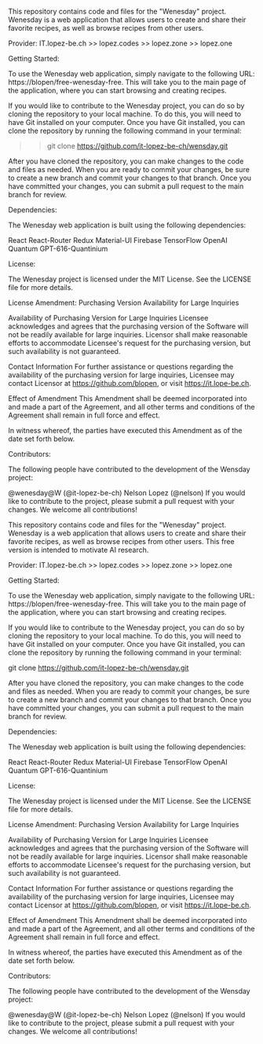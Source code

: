 This repository contains code and files for the "Wenesday" project. Wenesday is a web application that allows users to create and share their favorite recipes, as well as browse recipes from other users.

Provider: IT.lopez-be.ch >> lopez.codes >> lopez.zone >> lopez.one

Getting Started:

To use the Wenesday web application, simply navigate to the following URL: https://blopen/free-wenesday-free. This will take you to the main page of the application, where you can start browsing and creating recipes.

If you would like to contribute to the Wenesday project, you can do so by cloning the repository to your local machine. To do this, you will need to have Git installed on your computer. Once you have Git installed, you can clone the repository by running the following command in your terminal:

>> git clone https://github.com/it-lopez-be-ch/wensday.git

After you have cloned the repository, you can make changes to the code and files as needed. When you are ready to commit your changes, be sure to create a new branch and commit your changes to that branch. Once you have committed your changes, you can submit a pull request to the main branch for review.

Dependencies:

The Wenesday web application is built using the following dependencies:

React
React-Router
Redux
Material-UI
Firebase
TensorFlow
OpenAI
Quantum
GPT-616-Quantinium

License:

The Wenesday project is licensed under the MIT License. See the LICENSE file for more details.

License Amendment: Purchasing Version Availability for Large Inquiries

Availability of Purchasing Version for Large Inquiries
Licensee acknowledges and agrees that the purchasing version of the Software will not be readily available for large inquiries. Licensor shall make reasonable efforts to accommodate Licensee's request for the purchasing version, but such availability is not guaranteed.

Contact Information
For further assistance or questions regarding the availability of the purchasing version for large inquiries, Licensee may contact Licensor at https://github.com/blopen, or visit https://it.lope-be.ch.

Effect of Amendment
This Amendment shall be deemed incorporated into and made a part of the Agreement, and all other terms and conditions of the Agreement shall remain in full force and effect.

In witness whereof, the parties have executed this Amendment as of the date set forth below.

Contributors:

The following people have contributed to the development of the Wensday project:

@wenesday@W (@it-lopez-be-ch)
Nelson Lopez (@nelson)
If you would like to contribute to the project, please submit a pull request with your changes. We welcome all contributions!


This repository contains code and files for the "Wenesday" project. Wenesday is a web application that allows users to create and share their favorite recipes, as well as browse recipes from other users. This free version is intended to motivate AI research.

Provider: IT.lopez-be.ch >> lopez.codes >> lopez.zone >> lopez.one

Getting Started:

To use the Wenesday web application, simply navigate to the following URL: https://blopen/free-wenesday-free. This will take you to the main page of the application, where you can start browsing and creating recipes.

If you would like to contribute to the Wenesday project, you can do so by cloning the repository to your local machine. To do this, you will need to have Git installed on your computer. Once you have Git installed, you can clone the repository by running the following command in your terminal:

git clone https://github.com/it-lopez-be-ch/wensday.git

After you have cloned the repository, you can make changes to the code and files as needed. When you are ready to commit your changes, be sure to create a new branch and commit your changes to that branch. Once you have committed your changes, you can submit a pull request to the main branch for review.

Dependencies:

The Wenesday web application is built using the following dependencies:

React
React-Router
Redux
Material-UI
Firebase
TensorFlow
OpenAI
Quantum
GPT-616-Quantinium

License:

The Wenesday project is licensed under the MIT License. See the LICENSE file for more details.

License Amendment: Purchasing Version Availability for Large Inquiries

Availability of Purchasing Version for Large Inquiries
Licensee acknowledges and agrees that the purchasing version of the Software will not be readily available for large inquiries. Licensor shall make reasonable efforts to accommodate Licensee's request for the purchasing version, but such availability is not guaranteed.

Contact Information
For further assistance or questions regarding the availability of the purchasing version for large inquiries, Licensee may contact Licensor at https://github.com/blopen, or visit https://it.lope-be.ch.

Effect of Amendment
This Amendment shall be deemed incorporated into and made a part of the Agreement, and all other terms and conditions of the Agreement shall remain in full force and effect.

In witness whereof, the parties have executed this Amendment as of the date set forth below.

Contributors:

The following people have contributed to the development of the Wensday project:

@wenesday@W (@it-lopez-be-ch)
Nelson Lopez (@nelson)
If you would like to contribute to the project, please submit a pull request with your changes. We welcome all contributions!
